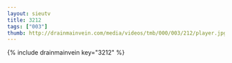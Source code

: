 ```yaml
--- 
layout: sieutv
title: 3212
tags: ["003"]
thumb: http://drainmainvein.com/media/videos/tmb/000/003/212/player.jpg
---
```

{% include drainmainvein key="3212" %} 
